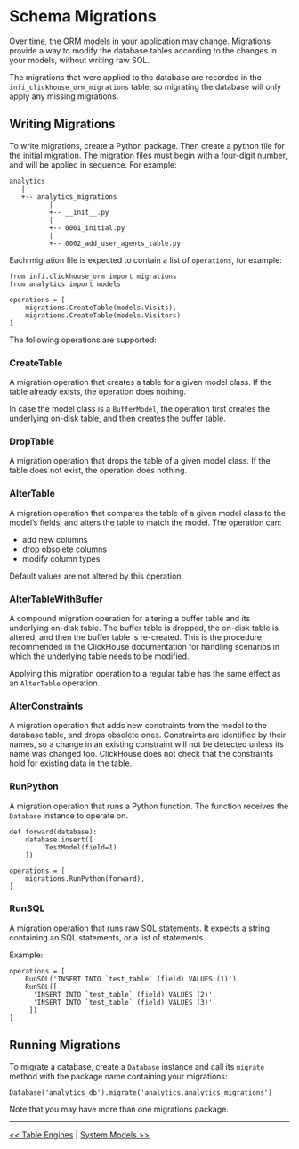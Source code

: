 Schema Migrations
=================

Over time, the ORM models in your application may change. Migrations provide a way to modify the database tables according to the changes in your models, without writing raw SQL.

The migrations that were applied to the database are recorded in the `infi_clickhouse_orm_migrations` table, so migrating the database will only apply any missing migrations.

Writing Migrations
------------------

To write migrations, create a Python package. Then create a python file for the initial migration. The migration files must begin with a four-digit number, and will be applied in sequence. For example:

    analytics
       |
       +-- analytics_migrations
              |
              +-- __init__.py
              |
              +-- 0001_initial.py
              |
              +-- 0002_add_user_agents_table.py

Each migration file is expected to contain a list of `operations`, for example:

    from infi.clickhouse_orm import migrations
    from analytics import models

    operations = [
        migrations.CreateTable(models.Visits),
        migrations.CreateTable(models.Visitors)
    ]

The following operations are supported:


### CreateTable

A migration operation that creates a table for a given model class. If the table already exists, the operation does nothing.

In case the model class is a `BufferModel`, the operation first creates the underlying on-disk table, and then creates the buffer table.


### DropTable

A migration operation that drops the table of a given model class. If the table does not exist, the operation does nothing.


### AlterTable

A migration operation that compares the table of a given model class to the model’s fields, and alters the table to match the model. The operation can:

-   add new columns
-   drop obsolete columns
-   modify column types

Default values are not altered by this operation.


### AlterTableWithBuffer

A compound migration operation for altering a buffer table and its underlying on-disk table. The buffer table is dropped, the on-disk table is altered, and then the buffer table is re-created. This is the procedure recommended in the ClickHouse documentation for handling scenarios in which the underlying table needs to be modified.

Applying this migration operation to a regular table has the same effect as an `AlterTable` operation.


### AlterConstraints

A migration operation that adds new constraints from the model to the database table, and drops obsolete ones. Constraints are identified by their names, so a change in an existing constraint will not be detected unless its name was changed too. ClickHouse does not check that the constraints hold for existing data in the table.


### RunPython

A migration operation that runs a Python function. The function receives the `Database` instance to operate on.

    def forward(database):
        database.insert([
             TestModel(field=1)
        ])

    operations = [
        migrations.RunPython(forward),
    ]


### RunSQL

A migration operation that runs raw SQL statements. It expects a string containing an SQL statements, or a list of statements.

Example:

    operations = [
        RunSQL('INSERT INTO `test_table` (field) VALUES (1)'),
        RunSQL([
          'INSERT INTO `test_table` (field) VALUES (2)',
          'INSERT INTO `test_table` (field) VALUES (3)'
         ])
    ]


Running Migrations
------------------

To migrate a database, create a `Database` instance and call its `migrate` method with the package name containing your migrations:

    Database('analytics_db').migrate('analytics.analytics_migrations')

Note that you may have more than one migrations package.


---

[<< Table Engines](table_engines.md) | [System Models >>](system_models.md)
